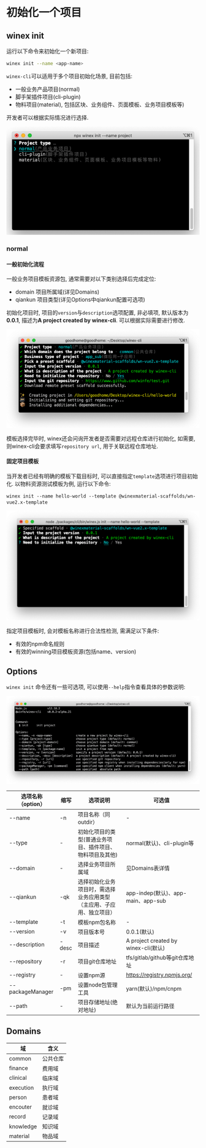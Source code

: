 # 初始化一个项目

## winex init

运行以下命令来初始化一个新项目:

```bash
winex init --name <app-name>
```

`winex-cli`可以适用于多个项目初始化场景, 目前包括:

- 一般业务产品项目(normal)
- 脚手架插件项目(cli-plugin)
- 物料项目(material), 包括区块、业务组件、页面模板、业务项目模板等)

开发者可以根据实际情况进行选择.

![CLI preview](./assets/init.png)

### normal

#### 一般初始化流程

一般业务项目模板资源包, 通常需要对以下类别选择后完成定位:

- domain 项目所属域(详见Domains)
- qiankun 项目类型(详见Options中qiankun配置可选项)

初始化项目时, 项目的`version`与`description`选项配置, 非必填项, 默认版本为**0.0.1**, 描述为**A project created by winex-cli**. 可以根据实际需要进行修改.

![CLI preview](./assets/scaffold.png)

模板选择完毕时, winex还会问询开发者是否需要对远程仓库进行初始化, 如需要, 则winex-cli会要求填写`repository url`, 用于关联远程仓库地址.

#### 固定项目模板
当开发者已经有明确的模板下载目标时, 可以直接指定`template`选项进行项目初始化. 以物料资源测试模板为例, 运行以下命令:

```
winex init --name hello-world --template @winexmaterial-scaffolds/wn-vue2.x-template
```
![CLI preview](./assets/template.png)

指定项目模板时, 会对模板名称进行合法性检测, 需满足以下条件:
- 有效的npm命名规则
- 有效的winning项目模板资源(包括name、version)

## Options

`winex init` 命令还有一些可选项, 可以使用`--help`指令查看具体的参数说明:

![CLI preview](./assets/help.png)

| 选项名称（option） | 缩写 | 选项说明 |  可选值 |
|---------- |-------- |-------- |-------- |
| --name | -n | 项目名称（同outdir） | - |
| --type | -   | 初始化项目的类型(普通业务项目、插件项目、物料项目及其他) | normal(默认)、cli-plugin等 |
| --domain | -   | 选择业务项目所属域 | 见Domains表详情 |
|--qiankun |	-qk	|选择初始化业务项目时，需选择业务应用类型（主应用、子应用、独立项目）	|app-indep(默认)、app-main、app-sub|
|--template |	-t	| 模板npm包名称 |	- |
|--version |	-v	| 项目版本号 |	0.0.1(默认) |
|--description |	-desc	| 项目描述 |	A project created by winex-cli(默认) |
|--repository |	-r	|项目git仓库地址	|tfs/gitlab/github等git仓库地址|
|--registry |	-	|设置npm源 |	https://registry.npmjs.org/|
|--packageManager |	-pm	| 设置node包管理工具 |	yarn(默认)/npm/cnpm|
|--path |	-	 |项目存储地址(绝对地址)	|默认为当前运行路径|

## Domains
| 域 | 含义 |
|---------- |-------- |
| common | 公共仓库 |
| finance | 费用域 |
| clinical | 临床域 |
| execution | 执行域 |
| person | 患者域 |
| encouter | 就诊域 |
| record | 记录域 |
| knowledge | 知识域 |
| material | 物品域 |
